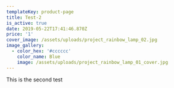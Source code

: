 ```yaml
---
templateKey: product-page
title: Test-2
is_active: true
date: 2019-05-22T17:41:46.870Z
price: '1'
cover_image: /assets/uploads/project_rainbow_lamp_02.jpg
image_gallery:
  - color_hex: '#cccccc'
    color_name: Blue
    image: /assets/uploads/project_rainbow_lamp_01_cover.jpg
---
```

This is the second test
